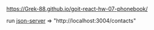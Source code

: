 https://Grek-88.github.io/goit-react-hw-07-phonebook/

 run <a href="https://github.com/typicode/json-server">json-server</a> => "http://localhost:3004/contacts"
